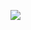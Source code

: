 <!--
id: 4756296302
link: http://jreed91.tumblr.com/post/4756296302/rainy-days
slug: rainy-days
date: Tue Apr 19 2011 16:19:38 GMT-0500 (CDT)
publish: 2011-04-019
tags: 
title: Rainy Days
-->


![](http://24.media.tumblr.com/tumblr_ljx4krzDry1qi8pkco1_1280.jpg)

